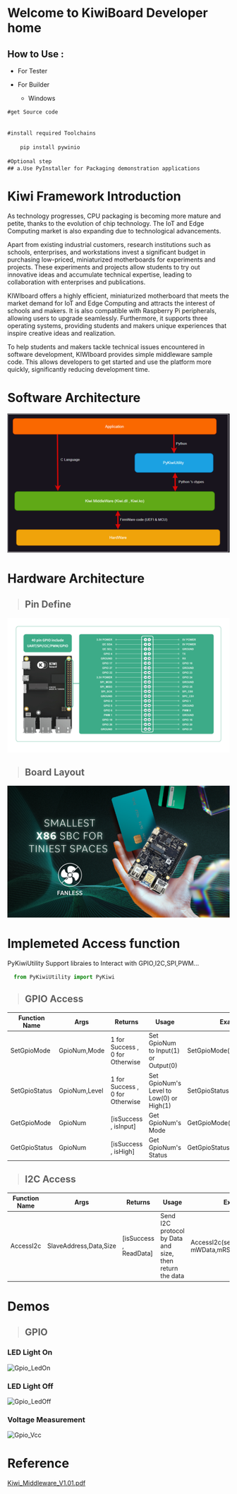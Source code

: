# Welcome to KiwiBoard Developer home

## How to Use :

+ For Tester


+ For Builder
  + Windows
```
#get Source code

   
#install required Toolchains  
    
    pip install pywinio

#Optional step
## a.Use PyInstaller for Packaging demonstration applications 

```



# Kiwi Framework Introduction
As technology progresses, CPU packaging is becoming more mature and petite, thanks to the evolution of chip technology. The IoT and Edge Computing market is also expanding due to technological advancements.

Apart from existing industrial customers, research institutions such as schools, enterprises, and workstations invest a significant budget in purchasing low-priced, miniaturized motherboards for experiments and projects. These experiments and projects allow students to try out innovative ideas and accumulate technical expertise, leading to collaboration with enterprises and publications.

KIWIboard offers a highly efficient, miniaturized motherboard that meets the market demand for IoT and Edge Computing and attracts the interest of schools and makers. It is also compatible with Raspberry Pi peripherals, allowing users to upgrade seamlessly. Furthermore, it supports three operating systems, providing students and makers unique experiences that inspire creative ideas and realization.

To help students and makers tackle technical issues encountered in software development, KIWIboard provides simple middleware sample code. This allows developers to get started and use the platform more quickly, significantly reducing development time.


# Software Architecture
![SWArchitecture](Documentation/SWArchitecture.png)


# Hardware Architecture
>## Pin Define
![GPIO](Documentation/GPIO.jpg)

>## Board Layout
![image-1.png](Documentation/tiniest.jpg)

# Implemeted Access function
PyKiwiUtility Support libraies to Interact with GPIO,I2C,SPI,PWM...

```python
  from PyKiwiUtility import PyKiwi
```

>## GPIO Access

|Function Name| Args |Returns| Usage | Example|
|--|--|--|--|--|
|SetGpioMode | GpioNum,Mode | 1 for Success , 0 for Otherwise | Set GpioNum to Input(1) or Output(0) | SetGpioMode(GpioNum,Mode)|
|SetGpioStatus | GpioNum,Level | 1 for Success , 0 for Otherwise | Set GpioNum's Level to Low(0) or High(1) | SetGpioStatus(GpioNum,Level)|
|GetGpioMode | GpioNum | \[isSuccess , isInput\] | Get GpioNum's Mode  | GetGpioMode(GpioNum)|
|GetGpioStatus | GpioNum | \[isSuccess , isHigh\] | Get GpioNum's Status  | GetGpioStatus(GpioNum)|

>## I2C Access

|Function Name| Args |Returns| Usage | Example|
|--|--|--|--|--|
|AccessI2c | SlaveAddress,Data,Size | \[isSuccess , ReadData\] | Send I2C protocol by Data and size, then return the data  | AccessI2c(self._I2C_ADDRESS, mWData,mRSize)|

# Demos
>## GPIO
### LED Light On
![Gpio_LedOn](Documentaion/Gpio_LedOn.jpg)
### LED Light Off
![Gpio_LedOff](Documentaion/Gpio_LedOff.jpg)
### Voltage Measurement
![Gpio_Vcc](Documentaion/Gpio_Vcc.jpg)

# Reference

[Kiwi_Middleware_V1.01.pdf](Documentaion/Kiwi_Middleware_V1.01.pdf)
